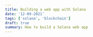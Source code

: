 ```yaml
---
title: Building a web app with Solana
date: '12-09-2021'
tags: ['solana', 'blockchain']
draft: true
summary: How to build a Solana web app
---
```

